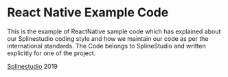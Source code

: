 React Native Example Code
===================

This is the example of ReactNative sample code which has explained about our Splinestudio coding style and how we maintain our code as per the international standards. 
The Code belongs to SplineStudio and written explicitly for one of the project. 

[Splinestudio](https://splinestudio.com) 2019

